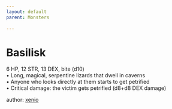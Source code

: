 ```yaml
---
layout: default
parent: Monsters
  
---
```

# Basilisk
6 HP, 12 STR, 13 DEX, bite (d10)  
• Long, magical, serpentine lizards that dwell in caverns  
• Anyone who looks directly at them starts to get petrified  
• Critical damage: the victim gets petrified (d8+d8 DEX damage)  

author: [xenio](https://xenioinabottle.blogspot.com/2021/02/classic-monsters-for-cairnito-part-1.html)

